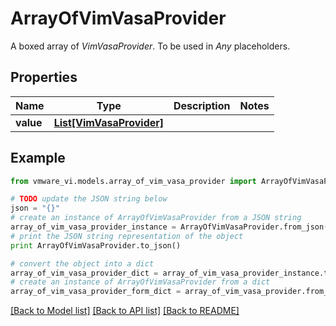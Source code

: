 # ArrayOfVimVasaProvider

A boxed array of *VimVasaProvider*. To be used in *Any* placeholders. 

## Properties
Name | Type | Description | Notes
------------ | ------------- | ------------- | -------------
**value** | [**List[VimVasaProvider]**](VimVasaProvider.md) |  | 

## Example

```python
from vmware_vi.models.array_of_vim_vasa_provider import ArrayOfVimVasaProvider

# TODO update the JSON string below
json = "{}"
# create an instance of ArrayOfVimVasaProvider from a JSON string
array_of_vim_vasa_provider_instance = ArrayOfVimVasaProvider.from_json(json)
# print the JSON string representation of the object
print ArrayOfVimVasaProvider.to_json()

# convert the object into a dict
array_of_vim_vasa_provider_dict = array_of_vim_vasa_provider_instance.to_dict()
# create an instance of ArrayOfVimVasaProvider from a dict
array_of_vim_vasa_provider_form_dict = array_of_vim_vasa_provider.from_dict(array_of_vim_vasa_provider_dict)
```
[[Back to Model list]](../README.md#documentation-for-models) [[Back to API list]](../README.md#documentation-for-api-endpoints) [[Back to README]](../README.md)


